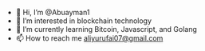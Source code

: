 - 👋 Hi, I’m @Abuayman1
- 👀 I’m interested in blockchain technology 
- 🌱 I’m currently learning Bitcoin, Javascript, and Golang
- 📫 How to reach me aliyurufai07@gmail.com

<!---
Abuayman1/Abuayman1 is a ✨ special ✨ repository because its `README.md` (this file) appears on your GitHub profile.
You can click the Preview link to take a look at your changes.
--->
